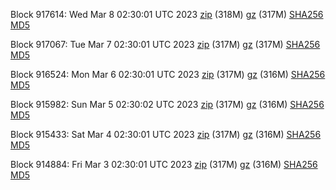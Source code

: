 Block 917614: Wed Mar  8 02:30:01 UTC 2023 [zip](https://files.01coin.io/mainnet/2023-03-08/bootstrap.dat.zip) (318M) [gz](https://files.01coin.io/mainnet/2023-03-08/bootstrap.dat.tar.gz) (317M) [SHA256](https://files.01coin.io/mainnet/2023-03-08/sha256.txt) [MD5](https://files.01coin.io/mainnet/2023-03-08/md5.txt)

Block 917067: Tue Mar  7 02:30:01 UTC 2023 [zip](https://files.01coin.io/mainnet/2023-03-07/bootstrap.dat.zip) (317M) [gz](https://files.01coin.io/mainnet/2023-03-07/bootstrap.dat.tar.gz) (317M) [SHA256](https://files.01coin.io/mainnet/2023-03-07/sha256.txt) [MD5](https://files.01coin.io/mainnet/2023-03-07/md5.txt)

Block 916524: Mon Mar  6 02:30:01 UTC 2023 [zip](https://files.01coin.io/mainnet/2023-03-06/bootstrap.dat.zip) (317M) [gz](https://files.01coin.io/mainnet/2023-03-06/bootstrap.dat.tar.gz) (316M) [SHA256](https://files.01coin.io/mainnet/2023-03-06/sha256.txt) [MD5](https://files.01coin.io/mainnet/2023-03-06/md5.txt)

Block 915982: Sun Mar  5 02:30:02 UTC 2023 [zip](https://files.01coin.io/mainnet/2023-03-05/bootstrap.dat.zip) (317M) [gz](https://files.01coin.io/mainnet/2023-03-05/bootstrap.dat.tar.gz) (316M) [SHA256](https://files.01coin.io/mainnet/2023-03-05/sha256.txt) [MD5](https://files.01coin.io/mainnet/2023-03-05/md5.txt)

Block 915433: Sat Mar  4 02:30:01 UTC 2023 [zip](https://files.01coin.io/mainnet/2023-03-04/bootstrap.dat.zip) (317M) [gz](https://files.01coin.io/mainnet/2023-03-04/bootstrap.dat.tar.gz) (316M) [SHA256](https://files.01coin.io/mainnet/2023-03-04/sha256.txt) [MD5](https://files.01coin.io/mainnet/2023-03-04/md5.txt)

Block 914884: Fri Mar  3 02:30:01 UTC 2023 [zip](https://files.01coin.io/mainnet/2023-03-03/bootstrap.dat.zip) (317M) [gz](https://files.01coin.io/mainnet/2023-03-03/bootstrap.dat.tar.gz) (316M) [SHA256](https://files.01coin.io/mainnet/2023-03-03/sha256.txt) [MD5](https://files.01coin.io/mainnet/2023-03-03/md5.txt)

